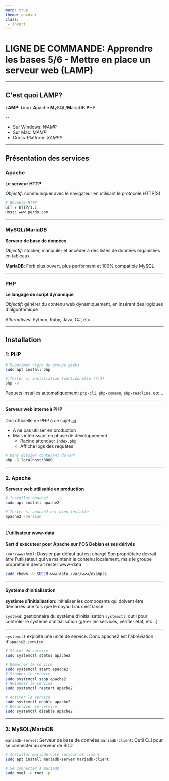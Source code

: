 ```yaml
---
marp: true
theme: uncover
class:
 - invert
---
```



LIGNE DE COMMANDE: Apprendre les bases 5/6 - Mettre en place un serveur web (LAMP)
===

---

## C'est quoi LAMP?

**LAMP**: **L**inux **A**pache **M**ySQL/**M**ariaDB **P**HP

--

- Sur Windows: *WAMP*
- Sur Mac: *MAMP*
- Cross-Platform: *XAMPP*

---

## Présentation des services

### Apache

**Le serveur HTTP**

*Objectif:* communiquer avec le navigateur en utilisant le protocole HTTP(S)

```sh
# Requête HTTP
GET / HTTP/1.1
Host: www.perdu.com
```

---

### MySQL/MariaDB

**Serveur de base de données**

*Objectif:* stocker, manipuler et accéder à des listes de données organisées en tableaux


**MariaDB**: Fork plus ouvert, plus performant et 100% compatible MySQL

---

### PHP

**Le langage de script dynamique**

*Objectif*: générer du contenu web dynamiquement, en insérant des logiques d'algorithmique

*Alternatives*: Python, Ruby, Java, C#, etc...

---

## Installation

### 1: PHP

```bash
# Supprimer clark du groupe geeks
sudo apt install php

# Tester si installation fonctionnelle (7.4)
php -v
```

Paquets installés automatiquement:
 `php-cli`, `php-common`, `php-readline`, etc...

---

#### Serveur web interne à PHP

Doc officielle de PHP à ce sujet [ici](https://www.php.net/manual/fr/features.commandline.webserver.php)

- A ne pas utiliser en production
- Mais intéressant en phase de développement
  - Racine attendue: `index.php`
  - Affiche logs des requêtes

```sh
# Dans dossier contenant du PHP
php -S localhost:8080
```

---

### 2. Apache

**Serveur web utilisable en production**


```sh
# Installer apache2
sudo apt install apache2

# Tester si apache2 est bien installé
apache2 -version
```

---

#### L'utilisateur www-data

**Sert d'exécuteur pour Apache sur l'OS Debian et ses dérivés**

`/var/www/html`: Dossier par défaut qui est chargé
Son  propriétaire devrait être l'utilisateur qui va maintenir le contenu localement, mais le groupe propriétaire devrait rester www-data

```sh
sudo chown -R $USER:www-data /var/www/example
```

---


#### Système d'initialisation

**système d’initialisation**: initialiser les composants qui doivent être démarrés une fois que le noyau Linux est lancé


`systemd`: gestionnaire du système d’initialisation
`systemctl`: outil pour contrôler le système d'initialisation (gérer les services, vérifier état, etc...)

---

`systemctl` exploite une unité de service.
Donc apache2 est l'abréviation d'`apache2.service`

```bash
# Statut du service
sudo systemctl status apache2

# Démarrer le service
sudo systemctl start apache2
# Stopper le service
sudo systemctl stop apache2
# Relancer le service
sudo systemctl restart apache2

# Activer le service
sudo systemctl enable apache2
# Désactiver le service
sudo systemctl disable apache2
```

---



### 3: MySQL/MariaDB

`mariadb-server`: Serveur de base de données
`mariadb-client`: Outil CLI pour se connecter au serveur de BDD

```sh
# Installer mariadb côté serveur et client
sudo apt install mariadb-server mariadb-client

# Se connecter à mariadb
sudo myql -u root -p
```
